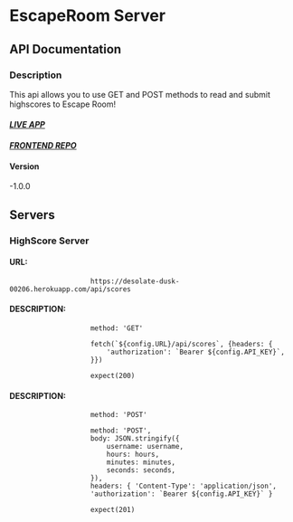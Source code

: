 # EscapeRoom Server

## API Documentation

### Description

This api allows you to use GET and POST methods to read and submit highscores to Escape Room!

#### *[LIVE APP](https://theescaperoom.vercel.app/)*

#### *[FRONTEND REPO](https://github.com/JakelTheDeveloper/EscapeRoom)*

#### Version

-1.0.0

## Servers

### HighScore Server

#### URL: 

```
                    https://desolate-dusk-00206.herokuapp.com/api/scores
```

#### DESCRIPTION:

 

``` 
                    method: 'GET' 
```

```
                    fetch(`${config.URL}/api/scores`, {headers: {
                        'authorization': `Bearer ${config.API_KEY}`,
                    }})

                    expect(200)
```


#### DESCRIPTION: 



``` 
                    method: 'POST'
```

``` 
                    method: 'POST',
                    body: JSON.stringify({
                        username: username,
                        hours: hours,
                        minutes: minutes,
                        seconds: seconds,
                    }),
                    headers: { 'Content-Type': 'application/json',
                    'authorization': `Bearer ${config.API_KEY}` }

                    expect(201)
```      